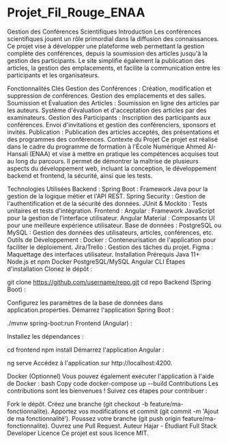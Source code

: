 # Projet_Fil_Rouge_ENAA
Gestion des Conférences Scientifiques
Introduction
Les conférences scientifiques jouent un rôle primordial dans la diffusion des connaissances. Ce projet vise à développer une plateforme web permettant la gestion complète des conférences, depuis la soumission des articles jusqu'à la gestion des participants. Le site simplifie également la publication des articles, la gestion des emplacements, et facilite la communication entre les participants et les organisateurs.

Fonctionnalités Clés
Gestion des Conférences :
Création, modification et suppression de conférences.
Gestion des emplacements et des salles.
Soumission et Évaluation des Articles :
Soumission en ligne des articles par les auteurs.
Système d'évaluation et d'acceptation des articles par des examinateurs.
Gestion des Participants :
Inscription des participants aux conférences.
Envoi d'invitations et gestion des conférenciers, sponsors et invités.
Publication :
Publication des articles acceptés, des présentations et des programmes des conférences.
Contexte du Projet
Ce projet est réalisé dans le cadre du programme de formation à l'École Numérique Ahmed Al-Hansali (ENAA) et vise à mettre en pratique les compétences acquises tout au long du parcours. Il permet de démontrer la maîtrise de plusieurs aspects du développement web, incluant la conception, le développement backend et frontend, la sécurité, ainsi que les tests.

Technologies Utilisées
Backend :
Spring Boot : Framework Java pour la gestion de la logique métier et l'API REST.
Spring Security : Gestion de l'authentification et de la sécurité des données.
JUnit & Mockito : Tests unitaires et tests d'intégration.
Frontend :
Angular : Framework JavaScript pour la gestion de l'interface utilisateur.
Angular Material : Composants UI pour une meilleure expérience utilisateur.
Base de données :
PostgreSQL ou MySQL : Gestion des données des utilisateurs, articles, conférences, etc.
Outils de Développement :
Docker : Conteneurisation de l'application pour faciliter le déploiement.
Jira/Trello : Gestion des tâches du projet.
Figma : Maquettage des interfaces utilisateur.
Installation
Prérequis
Java 11+
Node.js et npm
Docker
PostgreSQL/MySQL
Angular CLI
Étapes d'installation
Clonez le dépôt :

git clone https://github.com/username/repo.git
cd repo
Backend (Spring Boot) :

Configurez les paramètres de la base de données dans application.properties.
Démarrez l'application Spring Boot :

./mvnw spring-boot:run
Frontend (Angular) :

Installez les dépendances :

cd frontend
npm install
Démarrez l'application Angular :

ng serve
Accédez à l'application sur http://localhost:4200.

Docker (Optionnel)
Vous pouvez également exécuter l'application à l'aide de Docker :
bash
Copy code
docker-compose up --build
Contributions
Les contributions sont les bienvenues ! Suivez ces étapes pour contribuer :

Fork le dépôt.
Créez une branche (git checkout -b feature/ma-fonctionnalite).
Apportez vos modifications et commit (git commit -m 'Ajout de ma fonctionnalité').
Poussez votre branche (git push origin feature/ma-fonctionnalite).
Ouvrez une Pull Request.
Auteur
Hajar - Étudiant Full Stack Developer
Licence
Ce projet est sous licence MIT.
